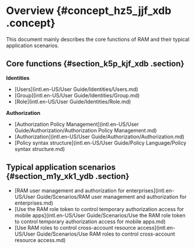 # Overview {#concept_hz5_jjf_xdb .concept}

This document mainly describes the core functions of RAM and their typical application scenarios.

## Core functions {#section_k5p_kjf_xdb .section}

**Identities**

-   [Users](intl.en-US/User Guide/Identities/Users.md)
-   [Group](intl.en-US/User Guide/Identities/Group.md)
-   [Role](intl.en-US/User Guide/Identities/Role.md)

**Authorization**

-   [Authorization Policy Management](intl.en-US/User Guide/Authorization/Authorization Policy Management.md)
-   [Authorization](intl.en-US/User Guide/Authorization/Authorization.md)
-   [Policy syntax structure](intl.en-US/User Guide/Policy Language/Policy syntax structure.md)

## Typical application scenarios {#section_m1y_xk1_ydb .section}

-   [RAM user management and authorization for enterprises](intl.en-US/User Guide/Scenarios/RAM user management and authorization for enterprises.md)
-   [Use the RAM role token to control temporary authorization access for mobile apps](intl.en-US/User Guide/Scenarios/Use the RAM role token to control temporary authorization access for mobile apps.md)
-   [Use RAM roles to control cross-account resource access](intl.en-US/User Guide/Scenarios/Use RAM roles to control cross-account resource access.md)

